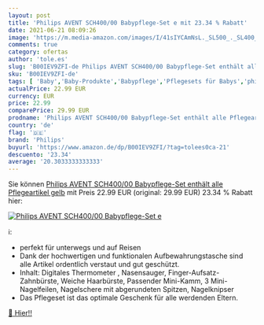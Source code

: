 ```yaml
---
layout: post
title: 'Philips AVENT SCH400/00 Babypflege-Set e mit 23.34 % Rabatt'
date: 2021-06-21 08:09:26
image: 'https://m.media-amazon.com/images/I/41sIYCAmNsL._SL500_._SL400_.jpg'
comments: true
category: ofertas
author: 'tole.es'
slug: 'B00IEV9ZFI-de Philips AVENT SCH400/00 Babypflege-Set enthält alle...'
sku: 'B00IEV9ZFI-de'
tags: [ 'Baby','Baby-Produkte','Babypflege','Pflegesets für Babys','philips', ]
actualPrice: 22.99 EUR
currency: EUR
price: 22.99
comparePrice: 29.99 EUR
prodname: 'Philips AVENT SCH400/00 Babypflege-Set enthält alle Pflegeartikel  gelb'
country: 'de'
flag: '🇩🇪'
brand: 'Philips'
buyurl: 'https://www.amazon.de/dp/B00IEV9ZFI/?tag=tolees0ca-21'
descuento: '23.34'
average: '20.3033333333333'
---
```


Sie können [Philips AVENT SCH400/00 Babypflege-Set enthält alle Pflegeartikel  gelb](https://www.amazon.de/dp/B00IEV9ZFI/?tag=tolees0ca-21) mit Preis 22.99 EUR (original: 29.99 EUR) 23.34 % Rabatt hier:

[![Philips AVENT SCH400/00 Babypflege-Set e](https://m.media-amazon.com/images/I/41sIYCAmNsL._SL500_._SL400_.jpg)](https://www.amazon.de/dp/B00IEV9ZFI/?tag=tolees0ca-21)

ℹ️:

- perfekt für unterwegs und auf Reisen
- Dank der hochwertigen und funktionalen Aufbewahrungstasche sind alle Artikel ordentlich verstaut und gut geschützt.
- Inhalt: Digitales Thermometer , Nasensauger, Finger-Aufsatz-Zahnbürste, Weiche Haarbürste, Passender Mini-Kamm, 3 Mini-Nagelfeilen, Nagelschere mit abgerundeten Spitzen, Nagelknipser
- Das Pflegeset ist das optimale Geschenk für alle werdenden Eltern.

[🛒 Hier!!](https://www.amazon.de/dp/B00IEV9ZFI/?tag=tolees0ca-21)
